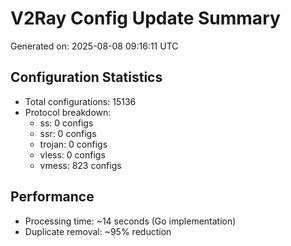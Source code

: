 # V2Ray Config Update Summary
Generated on: 2025-08-08 09:16:11 UTC

## Configuration Statistics
- Total configurations: 15136
- Protocol breakdown:
  - ss: 0 configs
  - ssr: 0 configs
  - trojan: 0 configs
  - vless: 0 configs
  - vmess: 823 configs

## Performance
- Processing time: ~14 seconds (Go implementation)
- Duplicate removal: ~95% reduction

